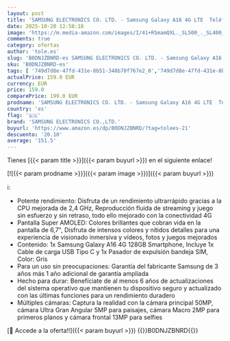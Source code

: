 ```yaml
---
layout: post
title: 'SAMSUNG ELECTRONICS CO. LTD. - Samsung Galaxy A16 4G LTE  Teléfono Móvil Android  Pantalla 6 7" Super AMOLED  Múltiples Cámaras  Almacenamiento 128GB  Gris  Versión Española   Garantía del Fabricante 3 Años + 1 Año Extra'
date: 2025-10-20 12:58:18
image: 'https://m.media-amazon.com/images/I/41+R5mamQXL._SL500_._SL400_.jpg'
comments: true
category: ofertas
author: 'tole.es'
slug: 'B0DNJZBNRD-es SAMSUNG ELECTRONICS CO. LTD. - Samsung Galaxy A16 4G LTE...'
sku: 'B0DNJZBNRD-es'
tags: [ '749d7d8e-47fd-431e-8b51-348b70f767e2_0','749d7d8e-47fd-431e-8b51-348b70f767e2_1601','749d7d8e-47fd-431e-8b51-348b70f767e2_701','749d7d8e-47fd-431e-8b51-348b70f767e2_9001','Arborist Merchandising Root','Comunicación móvil y accesorios','Electrónica','Móviles','Móviles y smartphones libres','Self Service','Special Features Stores','Wireless category page - Android smartphones','Wireless category page - Smartphones','Wireless category page - Top brands','android','samsung electronics co.,ltd.','🇪🇸', ]
actualPrice: 159.0 EUR
currency: EUR
price: 159.0
comparePrice: 199.0 EUR
prodname: 'SAMSUNG ELECTRONICS CO. LTD. - Samsung Galaxy A16 4G LTE  Teléfono Móvil Android  Pantalla 6 7" Super AMOLED  Múltiples Cámaras  Almacenamiento 128GB  Gris  Versión Española   Garantía del Fabricante 3 Años + 1 Año Extra'
country: 'es'
flag: '🇪🇸'
brand: 'SAMSUNG ELECTRONICS CO.,LTD.'
buyurl: 'https://www.amazon.es/dp/B0DNJZBNRD/?tag=tolees-21'
descuento: '20.10'
average: '151.5'
---
```


Tienes [{{< param title >}}]({{< param buyurl >}}) en el siguiente enlace!

[![{{< param prodname >}}]({{< param image >}})]({{< param buyurl >}})

ℹ️:

- Potente rendimiento: Disfruta de un rendimiento ultrarrápido gracias a la CPU mejorada de 2,4 GHz, Reproducción fluida de streaming y juego sin esfuerzo y sin retraso, todo ello mejorado con la conectividad 4G
- Pantalla Super AMOLED: Colores brillantes que cobran vida en la pantalla de 6,7", Disfruta de intensos colores y nítidos detalles para una experiencia de visionado inmersiva y vídeos, fotos y juegos mejorados
- Contenido: 1x Samsung Galaxy A16 4G 128GB Smartphone, Incluye 1x Cable de carga USB Tipo C y 1x Pasador de expulsión bandeja SIM, Color: Gris
- Para un uso sin preocupaciones: Garantía del fabricante Samsung de 3 años más 1 año adicional de garantía ampliada
- Hecho para durar: Benefíciate de al menos 6 años de actualizaciones del sistema operativo que mantienen tu dispositivo seguro y actualizado con las últimas funciones para un rendimiento duradero
- Múltiples cámaras: Captura la realidad con la cámara principal 50MP, cámara Ultra Gran Angular 5MP para paisajes, cámara Macro 2MP para primeros planos y cámara frontal 13MP para selfies

[🛒 Accede a la oferta!!]({{< param buyurl >}})
{{<world>}}B0DNJZBNRD{{</world>}}
